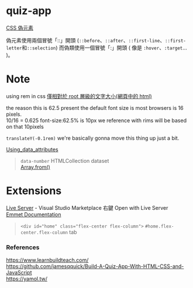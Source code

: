 # quiz-app


[CSS 偽元素](https://www.oxxostudio.tw/articles/201706/pseudo-element-1.html)

偽元素使用兩個冒號「::」開頭 (`::before`、`::after`、`::first-line`、`::first-letter`和`::selection`)
而偽類使用一個冒號「:」開頭 ( 像是 `:hover`、`:target`... )。

# Note

using rem in css [僅相對於 root 層級的文字大小(網頁中的 html)](https://www.hexschool.com/2016/01/02/2016-08-08-em-vs-rem/)

the reason this is 62.5 present the default font size is most browsers is 16 pixels.  
10/16 = 0.625  font-size:62.5% is 10px  we reference with rims will be based on that 10pixels

`translateY(-0.1rem)` we're basically gonna move this thing up just a bit.


[Using_data_attributes](https://developer.mozilla.org/zh-CN/docs/Web/Guide/HTML/Using_data_attributes) 
> `data-number`  HTMLCollection  dataset  
[Array.from()](https://developer.mozilla.org/zh-TW/docs/Web/JavaScript/Reference/Global_Objects/Array/from)  


# Extensions

[Live Server](https://marketplace.visualstudio.com/items?itemName=ritwickdey.LiveServer) - Visual Studio Marketplace 右鍵 Open with Live Server  
[Emmet Documentation](https://docs.emmet.io/)  
> `<div id="home" class="flex-center flex-column">` `#home.flex-center.flex-column` tab

### References

https://www.learnbuildteach.com/  
https://github.com/jamesqquick/Build-A-Quiz-App-With-HTML-CSS-and-JavaScript  
https://yamol.tw/   